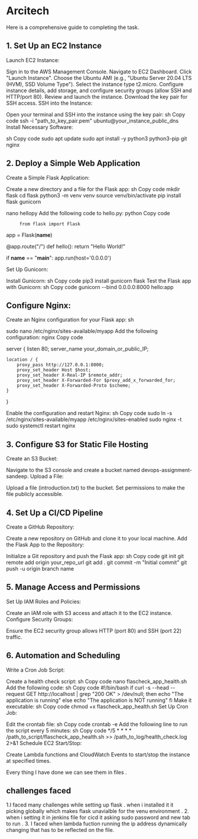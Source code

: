 # Arcitech

Here is a comprehensive guide to completing the task.

## 1. Set Up an EC2 Instance
Launch EC2 Instance:

Sign in to the AWS Management Console.
Navigate to EC2 Dashboard.
Click "Launch Instance".
Choose the Ubuntu AMI (e.g., "Ubuntu Server 20.04 LTS (HVM), SSD Volume Type").
Select the instance type t2.micro.
Configure instance details, add storage, and configure security groups (allow SSH and HTTP/port 80).
Review and launch the instance. Download the key pair for SSH access.
SSH into the Instance:

Open your terminal and SSH into the instance using the key pair:
sh
Copy code
ssh -i "path_to_key_pair.pem" ubuntu@your_instance_public_dns
Install Necessary Software:

sh
Copy code
sudo apt update
sudo apt install -y python3 python3-pip git nginx
## 2. Deploy a Simple Web Application
Create a Simple Flask Application:

Create a new directory and a file for the Flask app:
sh
Copy code
mkdir flask
cd flask
python3 -m venv venv
source venv/bin/activate
pip install flask gunicorn

nano hellopy
Add the following code to hello.py:
python
Copy code

         from flask import Flask
app = Flask(__name__)

@app.route("/")
def hello():
    return "Hello World!"

if __name__ == "__main__":
    app.run(host='0.0.0.0')


Set Up Gunicorn:

Install Gunicorn:
sh
Copy code
pip3 install gunicorn flask
Test the Flask app with Gunicorn:
sh
Copy code
gunicorn --bind 0.0.0.0:8000 hello:app

## Configure Nginx:

Create an Nginx configuration for your Flask app:
sh


sudo nano /etc/nginx/sites-available/myapp
Add the following configuration:
nginx
Copy code


server {
    listen 80;
    server_name your_domain_or_public_IP;

    location / {
        proxy_pass http://127.0.0.1:8000;
        proxy_set_header Host $host;
        proxy_set_header X-Real-IP $remote_addr;
        proxy_set_header X-Forwarded-For $proxy_add_x_forwarded_for;
        proxy_set_header X-Forwarded-Proto $scheme;
    }
}

Enable the configuration and restart Nginx:
sh
Copy code
sudo ln -s /etc/nginx/sites-available/myapp /etc/nginx/sites-enabled
sudo nginx -t
sudo systemctl restart nginx

## 3. Configure S3 for Static File Hosting
Create an S3 Bucket:

Navigate to the S3 console and create a bucket named devops-assignment-sandeep.
Upload a File:

Upload a file (introduction.txt) to the bucket.
Set permissions to make the file publicly accessible.

## 4. Set Up a CI/CD Pipeline
Create a GitHub Repository:

Create a new repository on GitHub and clone it to your local machine.
Add the Flask App to the Repository:

Initialize a Git repository and push the Flask app:
sh
Copy code
git init
git remote add origin your_repo_url
git add .
git commit -m "Initial commit"
git push -u origin branch name 

## 5. Manage Access and Permissions
Set Up IAM Roles and Policies:

Create an IAM role with S3 access and attach it to the EC2 instance.
Configure Security Groups:

Ensure the EC2 security group allows HTTP (port 80) and SSH (port 22) traffic.
## 6. Automation and Scheduling
Write a Cron Job Script:

Create a health check script:
sh
Copy code
nano flascheck_app_health.sh
Add the following code:
sh
Copy code
#!/bin/bash
if curl -s --head  --request GET http://localhost | grep "200 OK" > /dev/null; then 
    echo "The application is running" 
else 
    echo "The application is NOT running" 
fi
Make it executable:
sh
Copy code
chmod +x flascheck_app_health.sh
Set Up Cron Job:

Edit the crontab file:
sh
Copy code
crontab -e
Add the following line to run the script every 5 minutes:
sh
Copy code
*/5 * * * * /path_to_script/flascheck_app_health.sh >> /path_to_log/health_check.log 2>&1
Schedule EC2 Start/Stop:

Create Lambda functions and CloudWatch Events to start/stop the instance at specified times.

Every thing I have done we can see them in files .

## challenges faced 

1.I faced many challenges while setting up flask . when i installed it it picking globally which makes flask unavialble for the venu environment .
2. when i setting it in jenkins file for cicd it asking sudo password and new tab to run .
3. I faced when lambda fuction running the ip address dynamically changing that has to be reflected on the file.


